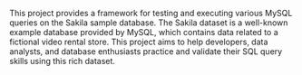 This project provides a framework for testing and executing various MySQL queries on the Sakila sample database. The Sakila dataset is a well-known example database provided by MySQL, which contains data related to a fictional video rental store. This project aims to help developers, data analysts, and database enthusiasts practice and validate their SQL query skills using this rich dataset.
